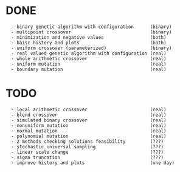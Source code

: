 # DONE 

      - binary genetic algorithm with configuration      (binary)
      - multipoint crossover                             (binary)
      - minimization and negative values                 (both)
      - baisc history and plots                          (both)
	  - uniform crossover (parameterized)                (binary)
	  - real valued genetic algorithm with configuration (real)
	  - whole arithmetic crossover                       (real)
	  - uniform mutation                                 (real)
	  - boundary mutation                                (real)

# TODO 
      
      - local arithmetic crossover                       (real)
      - blend crossover                                  (real)
      - simulated binary crossover                       (real)
      - nonuniform mutation                              (real)
      - normal mutation                                  (real)
      - polynomial mutation                              (real)
      - 2 methods checking solutions feasibility         (???)
      - stochastic universal sampling                    (???)
      - linear scale change                              (???)
      - sigma truncation                                 (???)
      - improve history and plots                        (one day)
